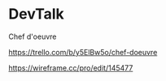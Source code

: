 # DevTalk
Chef d'oeuvre

https://trello.com/b/y5ElBw5o/chef-doeuvre

https://wireframe.cc/pro/edit/145477
